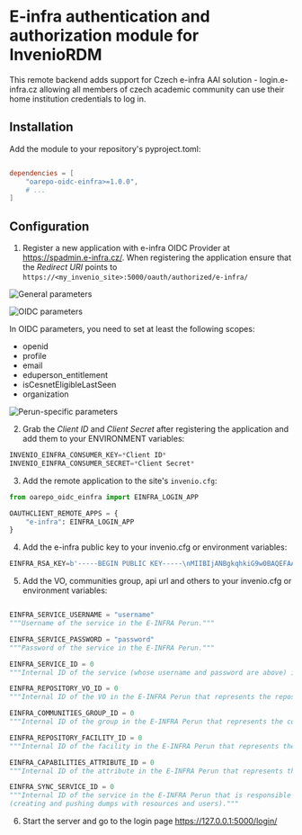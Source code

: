 # E-infra authentication and authorization module for InvenioRDM

This remote backend adds support for Czech e-infra AAI solution - login.e-infra.cz
allowing all members of czech academic community can use their home institution
credentials to log in.

## Installation

Add the module to your repository's pyproject.toml:

``` toml

dependencies = [
    "oarepo-oidc-einfra>=1.0.0",
    # ...
]
```

## Configuration

1. Register a new application with e-infra OIDC Provider at
   https://spadmin.e-infra.cz/. When registering the application
   ensure that the *Redirect URI* points to `https://<my_invenio_site>:5000/oauth/authorized/e-infra/`


![General parameters](docs/settings1.png)


![OIDC parameters](docs/settings2.png)

In OIDC parameters, you need to set at least the following scopes:
- openid
- profile
- email
- eduperson_entitlement
- isCesnetEligibleLastSeen
- organization


![Perun-specific parameters](docs/settings3.png)


2. Grab the *Client ID* and *Client Secret* after registering the application
   and add them to your ENVIRONMENT variables:
```python
INVENIO_EINFRA_CONSUMER_KEY=*Client ID*
INVENIO_EINFRA_CONSUMER_SECRET=*Client Secret*
```
3. Add the remote application to the site's `invenio.cfg`:

```python
from oarepo_oidc_einfra import EINFRA_LOGIN_APP

OAUTHCLIENT_REMOTE_APPS = {
    "e-infra": EINFRA_LOGIN_APP
}
```

4. Add the e-infra public key to your invenio.cfg or environment variables:
```python
EINFRA_RSA_KEY=b'-----BEGIN PUBLIC KEY-----\nMIIBIjANBgkqhkiG9w0BAQEFAAOCAQ8AMIIBCgKCAQEAmho5h/lz6USUUazQaVT3\nPHloIk/Ljs2vZl/RAaitkXDx6aqpl1kGpS44eYJOaer4oWc6/QNaMtynvlSlnkuW\nrG765adNKT9sgAWSrPb81xkojsQabrSNv4nIOWUQi0Tjh0WxXQmbV+bMxkVaElhd\nHNFzUfHv+XqI8Hkc82mIGtyeMQn+VAuZbYkVXnjyCwwa9RmPOSH+O4N4epDXKk1V\nK9dUxf/rEYbjMNZGDva30do0mrBkU8W3O1mDVJSSgHn4ejKdGNYMm0JKPAgCWyPW\nJDoL092ctPCFlUMBBZ/OP3omvgnw0GaWZXxqSqaSvxFJkqCHqLMwpxmWTTAgEvAb\nnwIDAQAB\n-----END PUBLIC KEY-----\n'
```

5. Add the VO, communities group, api url and others to your invenio.cfg or environment variables:

```python

EINFRA_SERVICE_USERNAME = "username"
"""Username of the service in the E-INFRA Perun."""

EINFRA_SERVICE_PASSWORD = "password"
"""Password of the service in the E-INFRA Perun."""

EINFRA_SERVICE_ID = 0
"""Internal ID of the service (whose username and password are above) in the E-INFRA Perun."""

EINFRA_REPOSITORY_VO_ID = 0
"""Internal ID of the VO in the E-INFRA Perun that represents the repository."""

EINFRA_COMMUNITIES_GROUP_ID = 0
"""Internal ID of the group in the E-INFRA Perun that represents the communities."""

EINFRA_REPOSITORY_FACILITY_ID = 0
"""Internal ID of the facility in the E-INFRA Perun that represents the repository."""

EINFRA_CAPABILITIES_ATTRIBUTE_ID = 0
"""Internal ID of the attribute in the E-INFRA Perun that represents the capabilities."""

EINFRA_SYNC_SERVICE_ID = 0
"""Internal ID of the service in the E-INFRA Perun that is responsible for synchronization
(creating and pushing dumps with resources and users)."""

```

6. Start the server and go to the login page https://127.0.0.1:5000/login/
